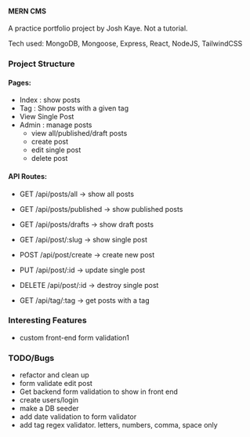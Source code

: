 #### MERN CMS

A practice portfolio project by Josh Kaye. Not a tutorial.


Tech used: MongoDB, Mongoose, Express, React, NodeJS, TailwindCSS


### Project Structure

#### Pages:

- Index : show posts
- Tag : Show posts with a given tag
- View Single Post
- Admin : manage posts
  - view all/published/draft posts
  - create post
  - edit single post
  - delete post

#### API Routes:

- GET /api/posts/all -> show all posts
- GET /api/posts/published -> show published posts
- GET /api/posts/drafts -> show draft posts

- GET    /api/post/:slug -> show single post
- POST   /api/post/create -> create new post
- PUT    /api/post/:id -> update single post
- DELETE /api/post/:id -> destroy single post

- GET /api/tag/:tag -> get posts with a tag


### Interesting Features
- custom front-end form validation1


### TODO/Bugs
- refactor and clean up
- form validate edit post
- Get backend form validation to show in front end
- create users/login
- make a DB seeder
- add date validation to form validator
- add tag regex validator. letters, numbers, comma, space only
